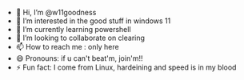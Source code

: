 - 👋 Hi, I’m @w11goodness
- 👀 I’m interested in the good stuff in windows 11
- 🌱 I’m currently learning powershell
- 💞️ I’m looking to collaborate on clearing
- 📫 How to reach me : only here
- 😄 Pronouns: if u can't beat'm, join'm!!
- ⚡ Fun fact: I come from Linux, hardeining and speed is in my blood

<!---
w11goodness/w11goodness is a ✨ special ✨ repository because its `README.md` (this file) appears on your GitHub profile.
You can click the Preview link to take a look at your changes.
--->

